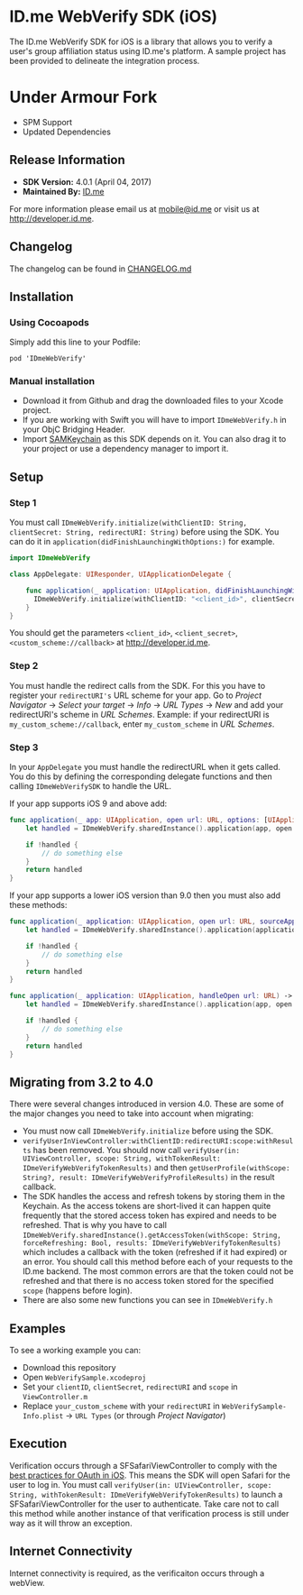 # ID.me WebVerify SDK (iOS)
The ID.me WebVerify SDK for iOS is a library that allows you to verify a user's group affiliation status using ID.me's platform. A sample project has been provided to delineate the integration process.

# Under Armour Fork
- SPM Support
- Updated Dependencies

## Release Information

- **SDK Version:** 4.0.1 (April 04, 2017)
- **Maintained By:** [ID.me](http://github.com/IDme)

For more information please email us at mobile@id.me or visit us at http://developer.id.me.

## Changelog
The changelog can be found in [CHANGELOG.md](CHANGELOG.md)

## Installation

### Using Cocoapods
Simply add this line to your Podfile:

```
pod 'IDmeWebVerify'
```

### Manual installation

* Download it from Github and drag the downloaded files to your Xcode project.
* If you are working with Swift you will have to import `IDmeWebVerify.h` in your ObjC Bridging Header.
* Import [SAMKeychain](https://github.com/soffes/SAMKeychain) as this SDK depends on it. You can also drag it to your project or use a dependency manager to import it.

## Setup

### Step 1
You must call `IDmeWebVerify.initialize(withClientID: String, clientSecret: String, redirectURI: String)` before using the SDK. You can do it in `application(didFinishLaunchingWithOptions:)` for example.

```swift
import IDmeWebVerify

class AppDelegate: UIResponder, UIApplicationDelegate {

    func application(_ application: UIApplication, didFinishLaunchingWithOptions launchOptions: [UIApplicationLaunchOptionsKey: Any]?) -> Bool {
      IDmeWebVerify.initialize(withClientID: "<client_id>", clientSecret: "<client_secret>", redirectURI: "<custom_scheme://callback>")
    }
}
```

You should get the parameters `<client_id>`, `<client_secret>`, `<custom_scheme://callback>` at http://developer.id.me.

### Step 2
You must handle the redirect calls from the SDK. For this you have to register your `redirectURI's` URL scheme for your app. Go to *Project Navigator* -> *Select your target* -> *Info* -> *URL Types* -> *New* and add your redirectURI's scheme in *URL Schemes*.
Example: if your redirectURI is `my_custom_scheme://callback`, enter `my_custom_scheme` in *URL Schemes*.

### Step 3
In your `AppDelegate` you must handle the redirectURL when it gets called. You do this by defining the corresponding delegate functions and then calling `IDmeWebVerifySDK` to handle the URL.

If your app supports iOS 9 and above add: 

```swift
func application(_ app: UIApplication, open url: URL, options: [UIApplicationOpenURLOptionsKey : Any] = [:]) -> Bool {
    let handled = IDmeWebVerify.sharedInstance().application(app, open: url, options: options)

    if !handled {
        // do something else
    }
    return handled
}
```

If your app supports a lower iOS version than 9.0 then you must also add these methods:
```swift
func application(_ application: UIApplication, open url: URL, sourceApplication: String?, annotation: Any) -> Bool {
    let handled = IDmeWebVerify.sharedInstance().application(application, open: url, sourceApplication: sourceApplication, annotation: annotation)

    if !handled {
        // do something else
    }
    return handled
}

func application(_ application: UIApplication, handleOpen url: URL) -> Bool {
    let handled = IDmeWebVerify.sharedInstance().application(app, open: url, options: [:])

    if !handled {
        // do something else
    }
    return handled
}
```

## Migrating from 3.2 to 4.0

There were several changes introduced in version 4.0.
These are some of the major changes you need to take into account when migrating:
* You must now call `IDmeWebVerify.initialize` before using the SDK.
* `verifyUserInViewController:withClientID:redirectURI:scope:withResults` has been removed. You should now call `verifyUser(in: UIViewController, scope: String, withTokenResult: IDmeVerifyWebVerifyTokenResults)` and then `getUserProfile(withScope: String?, result: IDmeVerifyWebVerifyProfileResults)` in the result callback.
* The SDK handles the access and refresh tokens by storing them in the Keychain. As the access tokens are short-lived it can happen quite frequently that the stored access token has expired and needs to be refreshed. That is why you have to call `IDmeWebVerify.sharedInstance().getAccessToken(withScope: String, forceRefreshing: Bool, results: IDmeVerifyWebVerifyTokenResults)` which includes a callback with the token (refreshed if it had expired) or an error. You should call this method before each of your requests to the ID.me backend.
The most common errors are that the token could not be refreshed and that there is no access token stored for the specified `scope` (happens before login).
* There are also some new functions you can see in `IDmeWebVerify.h`

## Examples
To see a working example you can:
- Download this repository
- Open `WebVerifySample.xcodeproj`
- Set your `clientID`, `clientSecret`, `redirectURI` and `scope` in `ViewController.m`
- Replace `your_custom_scheme` with your `redirectURI` in `WebVerifySample-Info.plist` -> `URL Types` (or through *Project Navigator*)

## Execution
Verification occurs through a SFSafariViewController to comply with the [best practices for OAuth in iOS](https://tools.ietf.org/html/draft-ietf-oauth-native-apps-03).
This means the SDK will open Safari for the user to log in. 
You must call `verifyUser(in: UIViewController, scope: String, withTokenResult: IDmeVerifyWebVerifyTokenResults)` to launch a SFSafariViewController for the user to authenticate. Take care not to call this method while another instance of that verification process is still under way as it will throw an exception.

<!--
Verification occurs through a modal view controller. The modal view controller is a navigation controller initialized with a web-view. The entire OAuth flow occurs through the web-view. Upon successful completion, the modal will automatically be dismissed, and a JSON object in the form of an NSDictionary object containing your user's verificaiton information will be returned to you.

To launch the modal, the following method can be called in the view controller class that will be presenting the modal:

```
- (void)verifyUserInViewController:(UIViewController *)externalViewController
                      withClientID:(NSString *)clientID
                       redirectURI:(NSString *)redirectURI
                             scope:(NSString *)scope
                       withResults:(IDmeVerifyWebVerifyResults)webVerificationResults;
```

The params in that method are as follows:

- `externalViewController`: The viewController which will present the modal navigationController.
- `clientID`: The clientID provided by ID.me when registering the app at [http://developer.id.me](http://developer.id.me).
- `redirectURI`: The redirectURI provided to ID.me when registering your app at [http://developer.id.me](http://developer.id.me)
- `scope`: The handle of your policy ('military', 'student', 'custom_student, etc') as defined for your app at [http://developer.id.me](http://developer.id.me)
- `webVerificationResults`: A block that returns an NSDictionary object and an NSError object. The verified user's profile is stored in an NSDictionary object as JSON data. If no data was returned, or an error occured, NSDictionary is nil and NSError returns an error code and localized description of the specific error that occured.

In your code, the implementation of this method should yield an expanded form of the `webVerificationResults` block. It is our recommendation that the full implementation of this method look as follows:

```
[[IDmeWebVerify sharedInstance] verifyUserInViewController:<your_presenting_view_controller>
                                              withClientID:<your_clientID>
                                               redirectURI:<your_redirectURI>
                                                      code:<your_scope>
                                               withResults:^(NSDictionary *userProfile, NSError *error, NSString *token) {

   											 	if (error) {
                                                  // Error
    											} else {
    											  // Verification was successful and value will exist for userProfile
    											}

                                            }];

```

Alternatively, in your code, you can request just the access token using

```
- (void)verifyUserInViewController:(UIViewController *)externalViewController
                      withClientID:(NSString *)clientID
                       redirectURI:(NSString *)redirectURI
                             scope:(NSString *)scope
                   withTokenResult:(IDmeVerifyWebVerifyResults)webVerificationResults;
```



```
[[IDmeWebVerify sharedInstance] verifyUserInViewController:<your_presenting_view_controller>
                                              withClientID:<your_clientID>
                                               redirectURI:<your_redirectURI>
                                                      code:<your_scope>
                                           withTokenResult:^(NSDictionary *userProfile, NSError *error, NSString *token) {

   											 	if (error) {
                                                  // Error
    											} else {
    											  // Verification was successful and value will exist for token
    											}

                                            }];

```

## Results
Each successful request for user profile returns the following information:

- Group Affiliation (Military Veteran, Student, Firefighter, etc.)
- Unique user Identifier
- Verification Status

**NOTE:** Other attributes (e.g., email, first name, last name, etc…) can be returned in the JSON results upon special request. Please email [mobile@id.me](mobile@id.me) if your app needs to gain access to more attributes. 

Successful calls for the access token will return a valid token string.

All potential errors that could occur are explained in the next section.

## Error Handling
There are four potential outcomes during the group affiliation verification process, three of which are errors. All of the errors are returned in the `IDmeWebVerifyVerificationResults` block, which is the last parameter in verification method described above. Each error will return a non-nil NSError object, and a nil NSDictionary object. The three verification related errors can be found in the `IDmeWebVerifyErrorCode` typedef, which deals with all errors in the SDK. The three verification related errors are as follows:

- `IDmeWebVerifyErrorCodeVerificationDidFailToFetchUserProfile`
	- Error occurs if user succesfully verified their group affiliation, but there was a problem with the user's profile being returned.
	- This should never occur, but this error was added to handle a rare situation involving the inability to reach ID.me's server. 
- `IDmeWebVerifyErrorCodeVerificationWasDeniedByUser`
	-  Error occurs if user succesfully verified their group affiliation, but decided to deny access to your app at the end of the OAuth flow.
- `IDmeWebVerifyErrorCodeVerificationWasCanceledByUser` 
	- Error occurs if user exits modal navigation controller before OAuth flow could complete.

The following properties of the NSError object should be referenced by your app if you're looking to employ error-specific methods:

- `code`: The error code of the specific issue. The value is defined in the `IDmeWebVerifyErrorCode` typedef, and should be in the 100s.
-  `localizedDescription`: A detailed description of the error.

-->

## Internet Connectivity
Internet connectivity is required, as the verificaiton occurs through a webView.
